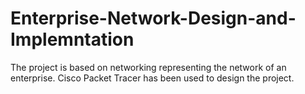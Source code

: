 # Enterprise-Network-Design-and-Implemntation
The project is based on networking representing the network of an enterprise. Cisco Packet Tracer has been used to design the project.
